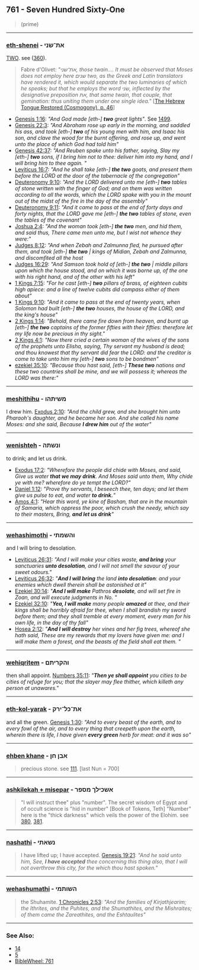 ## 761 - Seven Hundred Sixty-One
> (prime)

---

### [eth-shenei](/keys/ATh-ShNI) - את־שני
[TWO](/keys/ShNI). see ([360](360)).

> Fabre d'Olivet: *"את־שני, those twain.... It must be observed that Moses does not employ here שנים two, as the Greek and Latin translators have rendered it, which would separate the two luminaries of which he speaks; but that he employs the word שני, inflected by the designative preposition את, that same twain, that couple, that gemination: thus uniting them under one single idea."* [[The Hebrew Tongue Restored (Cosmogony), p. 46](https://archive.org/stream/hebraictongueres00fabriala#page/46/mode/2up)]

- [Genesis 1:16](http://biblehub.com/genesis/1-16.htm): *"And God made [eth-] **two** great lights"*. See [1499](1499).
- [Genesis 22:3](https://biblehub.com/genesis/22-3.htm): *"And Abraham rose up early in the morning, and saddled his ass, and took [eth-] **two** of his young men with him, and Isaac his son, and clave the wood for the burnt offering, and rose up, and went unto the place of which God had told him"*
- [Genesis 42:37](https://biblehub.com/genesis/42-37.htm): *"And Reuben spake unto his father, saying, Slay my [eth-] **two** sons, if I bring him not to thee: deliver him into my hand, and I will bring him to thee again.
"*
- [Leviticus 16:7](https://biblehub.com/leviticus/16-7.htm): *"And he shall take [eth-] **the two** goats, and present them before the LORD at the door of the tabernacle of the congregation"*
- [Deuteronomy 9:10](https://biblehub.com/deuteronomy/9-10.htm): *"And the LORD delivered unto me [eth-] **two** tables of stone written with the finger of God; and on them was written according to all the words, which the LORD spake with you in the mount out of the midst of the fire in the day of the assembly"*
- [Deuteronomy 9:11](https://biblehub.com/deuteronomy/9-11.htm): *"And it came to pass at the end of forty days and forty nights, that the LORD gave me [eth-] **the two** tables of stone, even the tables of the covenant"*
- [Joshua 2:4](https://biblehub.com/joshua/2-4.htm): *"And the woman took [eth-] **the two** men, and hid them, and said thus, There came men unto me, but I wist not whence they were:"*
- [Judges 8:12](https://biblehub.com/judges/8-12.htm): *"And when Zebah and Zalmunna fled, he pursued after them, and took [eth-] **the two** | kings of Midian, Zebah and Zalmunna, and discomfited all the host*
- [Judges 16:29](https://biblehub.com/judges/16-29.htm): *"And Samson took hold of [eth-] **the two** | middle pillars upon which the house stood, and on which it was borne up, of the one with his right hand, and of the other with his left"*
- [1 Kings 7:15](https://biblehub.com/1_kings/7-15.htm): *"For he cast [eth-] **two** pillars of brass, of eighteen cubits high apiece: and a line of twelve cubits did compass either of them about"*
- [1 Kings 9:10](https://biblehub.com/1_kings/9-10.htm): *"And it came to pass at the end of twenty years, when Solomon had built [eth-] **the two** houses, the house of the LORD, and the king's house"*
- [2 Kings 1:14](https://biblehub.com/2_kings/1-14.htm): *"Behold, there came fire down from heaven, and burnt up [eth-] **the two** captains of the former fifties with their fifties: therefore let my life now be precious in thy sight."*
- [2 Kings 4:1](https://biblehub.com/2_kings/4-1.htm): *"Now there cried a certain woman of the wives of the sons of the prophets unto Elisha, saying, Thy servant my husband is dead; and thou knowest that thy servant did fear the LORD: and the creditor is come to take unto him my [eth-] **two** sons to be bondmen"*
- [ezekiel 35:10](https://biblehub.com/ezekiel/35-10.htm): *"Because thou hast said, [eth-] **These two** nations and these two countries shall be mine, and we will possess it; whereas the LORD was there:"*

---

### [meshithihu](/keys/MShIThHV) - משיתהו
I drew him. [Exodus 2:10](https://biblehub.com/exodus/2-10.htm): *"And the child grew, and she brought him unto Pharaoh's daughter, and he became her son. And she called his name Moses: and she said, Because **I drew him** out of the water"*

---

### [wenishteh](/keys/VNShThH) - ונשתה
to drink; and let us drink.

- [Exodus 17:2](https://biblehub.com/exodus/17-2.htm): *"Wherefore the people did chide with Moses, and said, Give us water **that we may drink**. And Moses said unto them, Why chide ye with me? wherefore do ye tempt the LORD?"*
- [Daniel 1:12](https://biblehub.com/daniel/1-12.htm): *"Prove thy servants, I beseech thee, ten days; and let them give us pulse to eat, and water **to drink.**"*
- [Amos 4:1](https://biblehub.com/amos/4-1.htm): *"Hear this word, ye kine of Bashan, that are in the mountain of Samaria, which oppress the poor, which crush the needy, which say to their masters, Bring, **and let us drink**"*

---

### [wehashimothi](/keys/VHShMThI) - והשמתי
and I will bring to desolation.

- [Leviticus 26:31](https://biblehub.com/leviticus/26-31.htm): *"And I will make your cities waste, **and bring** your sanctuaries **unto desolation**, and I will not smell the savour of your sweet odours."*
- [Leviticus 26:32](https://biblehub.com/leviticus/26-32.htm): *"**And I will bring** the land **into desolation**: and your enemies which dwell therein shall be astonished at it"*
- [Ezekiel 30:14](https://biblehub.com/ezekiel/30-14.htm): *"**And I will make** Pathros **desolate**, and will set fire in Zoan, and will execute judgments in No.
"*
- [Ezekiel 32:10](https://biblehub.com/ezekiel/32-10.htm): *"**Yea, I will make** many people **amazed** at thee, and their kings shall be horribly afraid for thee, when I shall brandish my sword before them; and they shall tremble at every moment, every man for his own life, in the day of thy fall"*
- [Hosea 2:12](https://biblehub.com/hosea/2-12.htm): *"**And I will destroy** her vines and her fig trees, whereof she hath said, These are my rewards that my lovers have given me: and I will make them a forest, and the beasts of the field shall eat them.
"*

---

### [wehiqritem](/keys/VHQRIThM) - והקריתם
then shall appoint. [Numbers 35:11](https://biblehub.com/numbers/35-11.htm): *"**Then ye shall appoint** you cities to be cities of refuge for you; that the slayer may flee thither, which killeth any person at unawares."*

---

### [eth-kol-yarak](/keys/ATh-KL-IRQ) - את־כל־ירק
and all the green. [Genesis 1:30](https://biblehub.com/text/genesis/1-30.htm): *"And to every beast of the earth, and to every fowl of the air, and to every thing that creepeth upon the earth, wherein there is life, I have given **every green** herb for meat: and it was so"*

---

### [ehben khane](/keys/ABN.ChNf) - אבן חן
> precious stone. see [111](111). [last Nun = 700]

---

### [ashkilekah + misepar](/keys/AShKILK.MSPR) - אשכילך מספר
> "I will instruct thee" plus "number". The secret wisdom of Egypt and of occult science is "hid in number" [Book of Tokens, Teth] "Number" here is the "thick darkness" which veils the power of the Elohim. see [380](380), [381](381).

---

### [nashathi](/keys/NShAThI) - נשאתי
> I have lifted up; I have accepted. [Genesis 19:21](http://biblehub.com/genesis/19-21.htm): *"And he said unto him, See, **I have accepted** thee concerning this thing also, that I will not overthrow this city, for the which thou hast spoken."*

---

### [wehashumathi](/keys/VHShMThI) - השותמי
> the Shuhamite. [1 Chronicles 2:53](https://biblehub.com/1_chronicles/2-53.htm): *"And the families of Kirjathjearim; the Ithrites, and the Puhites, and the Shumathites, and the Mishraites; of them came the Zareathites, and the Eshtaulites"*

---

### See Also:

- [14](14)
- [5](5)
- [BibleWheel: 761](https://www.biblewheel.com//GR/GR_Database.php?SearchBy_Gematria=761)

